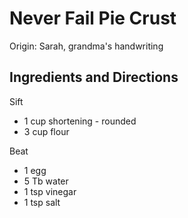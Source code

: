 # Never Fail Pie Crust

Origin: Sarah, grandma's handwriting

## Ingredients and Directions

Sift

- 1 cup shortening - rounded
- 3 cup flour

Beat

- 1 egg
- 5 Tb water
- 1 tsp vinegar
- 1 tsp salt